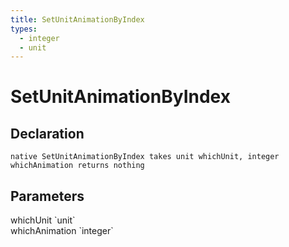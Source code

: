 ```yaml
---
title: SetUnitAnimationByIndex
types:
  - integer
  - unit
---
```


# SetUnitAnimationByIndex

## Declaration

```
native SetUnitAnimationByIndex takes unit whichUnit, integer whichAnimation returns nothing
```

## Parameters
<dl>
  <dt>whichUnit `unit`</dt>
  <dd></dd>

  <dt>whichAnimation `integer`</dt>
  <dd></dd>
</dl>
